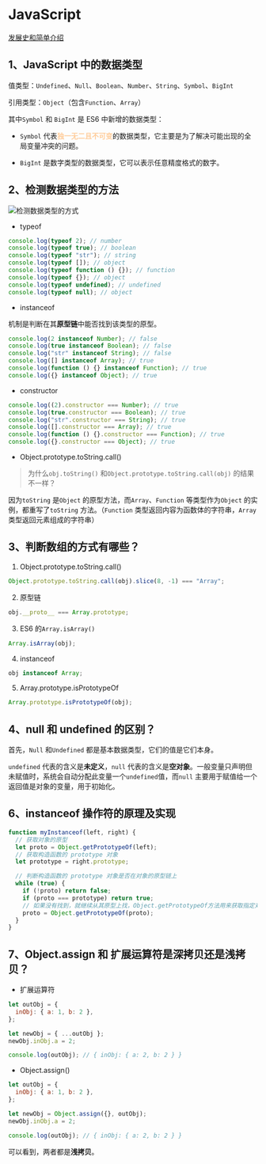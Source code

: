 # JavaScript

[发展史和简单介绍](./b-js_history.md)

## 1、JavaScript 中的数据类型

值类型：`Undefined`、`Null`、`Boolean`、`Number`、`String`、`Symbol`、`BigInt`

引用类型：`Object`（包含`Function`、`Array`）

其中`Symbol` 和 `BigInt` 是 ES6 中新增的数据类型：

- `Symbol` 代表<b style="color: #FFCC99;">独一无二且不可变</b>的数据类型，它主要是为了解决可能出现的全局变量冲突的问题。

- `BigInt` 是数字类型的数据类型，它可以表示任意精度格式的数字。

## 2、检测数据类型的方法

![检测数据类型的方式]()

- typeof

```javascript
console.log(typeof 2); // number
console.log(typeof true); // boolean
console.log(typeof "str"); // string
console.log(typeof []); // object
console.log(typeof function () {}); // function
console.log(typeof {}); // object
console.log(typeof undefined); // undefined
console.log(typeof null); // object
```

- instanceof

机制是判断在其**原型链**中能否找到该类型的原型。

```javascript
console.log(2 instanceof Number); // false
console.log(true instanceof Boolean); // false
console.log("str" instanceof String); // false
console.log([] instanceof Array); // true
console.log(function () {} instanceof Function); // true
console.log({} instanceof Object); // true
```

- constructor

```javascript
console.log((2).constructor === Number); // true
console.log(true.constructor === Boolean); // true
console.log("str".constructor === String); // true
console.log([].constructor === Array); // true
console.log(function () {}.constructor === Function); // true
console.log({}.constructor === Object); // true
```

- Object.prototype.toString.call()

> 为什么`obj.toString()` 和`Object.prototype.toString.call(obj)` 的结果不一样？

因为`toString` 是`Object` 的原型方法，而`Array`、`Function` 等类型作为`Object` 的实例，都重写了`toString` 方法。（`Function` 类型返回内容为函数体的字符串，`Array` 类型返回元素组成的字符串）

## 3、判断数组的方式有哪些？

1. Object.prototype.toString.call()

```javascript
Object.prototype.toString.call(obj).slice(8, -1) === "Array";
```

2. 原型链

```javascript
obj.__proto__ === Array.prototype;
```

3. ES6 的`Array.isArray()`

```javascript
Array.isArray(obj);
```

4. instanceof

```javascript
obj instanceof Array;
```

5. Array.prototype.isPrototypeOf

```javascript
Array.prototype.isPrototypeOf(obj);
```

## 4、null 和 undefined 的区别？

首先，`Null` 和`Undefined` 都是基本数据类型，它们的值是它们本身。

`undefined` 代表的含义是**未定义**，`null` 代表的含义是**空对象**。一般变量只声明但未赋值时，系统会自动分配此变量一个`undefined`值，而`null` 主要用于赋值给一个返回值是对象的变量，用于初始化。

## 6、instanceof 操作符的原理及实现

```javascript
function myInstanceof(left, right) {
  // 获取对象的原型
  let proto = Object.getPrototypeOf(left);
  // 获取构造函数的 prototype 对象
  let prototype = right.prototype;

  // 判断构造函数的 prototype 对象是否在对象的原型链上
  while (true) {
    if (!proto) return false;
    if (proto === prototype) return true;
    // 如果没有找到，就继续从其原型上找，Object.getPrototypeOf方法用来获取指定对象的原型
    proto = Object.getPrototypeOf(proto);
  }
}
```

## 7、Object.assign 和 扩展运算符是深拷贝还是浅拷贝？

- 扩展运算符

```javascript
let outObj = {
  inObj: { a: 1, b: 2 },
};

let newObj = { ...outObj };
newObj.inObj.a = 2;

console.log(outObj); // { inObj: { a: 2, b: 2 } }
```

- Object.assign()

```javascript
let outObj = {
  inObj: { a: 1, b: 2 },
};

let newObj = Object.assign({}, outObj);
newObj.inObj.a = 2;

console.log(outObj); // { inObj: { a: 2, b: 2 } }
```

可以看到，两者都是**浅拷贝**。

